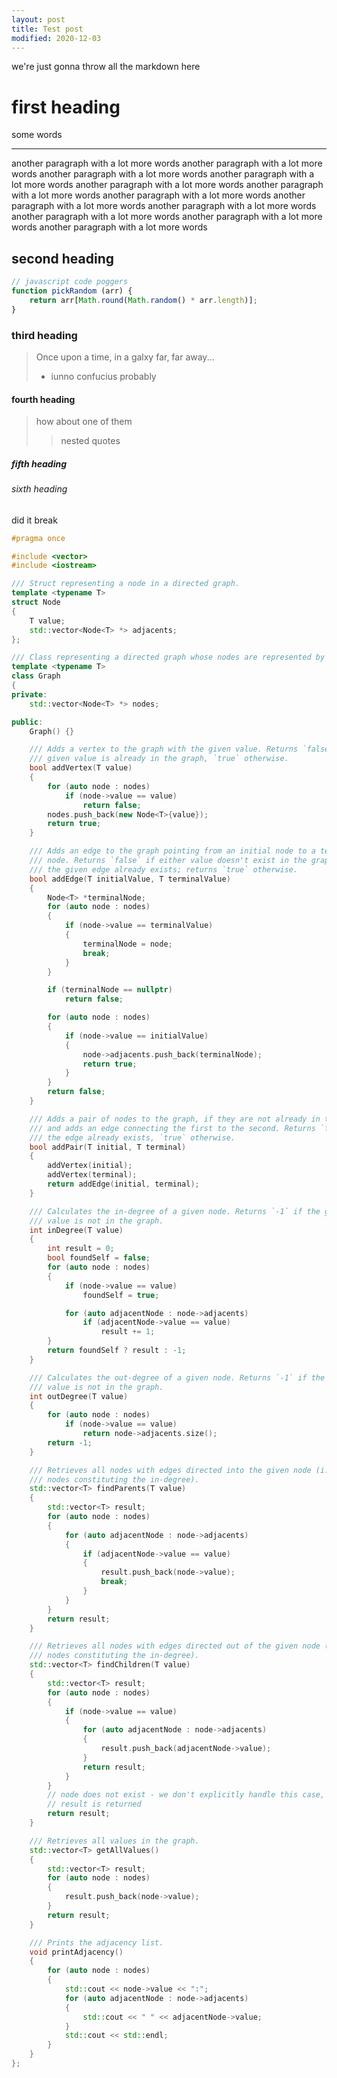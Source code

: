 ```yaml
---
layout: post
title: Test post
modified: 2020-12-03
---
```

we're just gonna throw all the markdown here

# first heading

some words

---

another paragraph with a lot more words
another paragraph with a lot more words
another paragraph with a lot more words
another paragraph with a lot more words
another paragraph with a lot more words
another paragraph with a lot more words
another paragraph with a lot more words
another paragraph with a lot more words
another paragraph with a lot more words
another paragraph with a lot more words
another paragraph with a lot more words
another paragraph with a lot more words

## second heading

```js
// javascript code poggers
function pickRandom (arr) {
	return arr[Math.round(Math.random() * arr.length)];
}
```

### third heading

> Once upon a time, in a galxy far, far away...
>
> - iunno confucius probably

#### fourth heading

> how about one of them
>
>> nested quotes

##### fifth heading

###### sixth heading

did it break

```cpp
#pragma once

#include <vector>
#include <iostream>

/// Struct representing a node in a directed graph.
template <typename T>
struct Node
{
    T value;
    std::vector<Node<T> *> adjacents;
};

/// Class representing a directed graph whose nodes are represented by unique values.
template <typename T>
class Graph
{
private:
    std::vector<Node<T> *> nodes;

public:
    Graph() {}

    /// Adds a vertex to the graph with the given value. Returns `false` if the
    /// given value is already in the graph, `true` otherwise.
    bool addVertex(T value)
    {
        for (auto node : nodes)
            if (node->value == value)
                return false;
        nodes.push_back(new Node<T>{value});
        return true;
    }

    /// Adds an edge to the graph pointing from an initial node to a terminal
    /// node. Returns `false` if either value doesn't exist in the graph, or if
    /// the given edge already exists; returns `true` otherwise.
    bool addEdge(T initialValue, T terminalValue)
    {
        Node<T> *terminalNode;
        for (auto node : nodes)
        {
            if (node->value == terminalValue)
            {
                terminalNode = node;
                break;
            }
        }

        if (terminalNode == nullptr)
            return false;

        for (auto node : nodes)
        {
            if (node->value == initialValue)
            {
                node->adjacents.push_back(terminalNode);
                return true;
            }
        }
        return false;
    }

    /// Adds a pair of nodes to the graph, if they are not already in the graph,
    /// and adds an edge connecting the first to the second. Returns `false` if
    /// the edge already exists, `true` otherwise.
    bool addPair(T initial, T terminal)
    {
        addVertex(initial);
        addVertex(terminal);
        return addEdge(initial, terminal);
    }

    /// Calculates the in-degree of a given node. Returns `-1` if the given
    /// value is not in the graph.
    int inDegree(T value)
    {
        int result = 0;
        bool foundSelf = false;
        for (auto node : nodes)
        {
            if (node->value == value)
                foundSelf = true;

            for (auto adjacentNode : node->adjacents)
                if (adjacentNode->value == value)
                    result += 1;
        }
        return foundSelf ? result : -1;
    }

    /// Calculates the out-degree of a given node. Returns `-1` if the given
    /// value is not in the graph.
    int outDegree(T value)
    {
        for (auto node : nodes)
            if (node->value == value)
                return node->adjacents.size();
        return -1;
    }

    /// Retrieves all nodes with edges directed into the given node (i.e. the
    /// nodes constituting the in-degree).
    std::vector<T> findParents(T value)
    {
        std::vector<T> result;
        for (auto node : nodes)
        {
            for (auto adjacentNode : node->adjacents)
            {
                if (adjacentNode->value == value)
                {
                    result.push_back(node->value);
                    break;
                }
            }
        }
        return result;
    }

    /// Retrieves all nodes with edges directed out of the given node (i.e. the
    /// nodes constituting the in-degree).
    std::vector<T> findChildren(T value)
    {
        std::vector<T> result;
        for (auto node : nodes)
        {
            if (node->value == value)
            {
                for (auto adjacentNode : node->adjacents)
                {
                    result.push_back(adjacentNode->value);
                }
                return result;
            }
        }
        // node does not exist - we don't explicitly handle this case, an empty
        // result is returned
        return result;
    }

    /// Retrieves all values in the graph.
    std::vector<T> getAllValues()
    {
        std::vector<T> result;
        for (auto node : nodes)
        {
            result.push_back(node->value);
        }
        return result;
    }

    /// Prints the adjacency list.
    void printAdjacency()
    {
        for (auto node : nodes)
        {
            std::cout << node->value << ":";
            for (auto adjacentNode : node->adjacents)
            {
                std::cout << " " << adjacentNode->value;
            }
            std::cout << std::endl;
        }
    }
};
```
